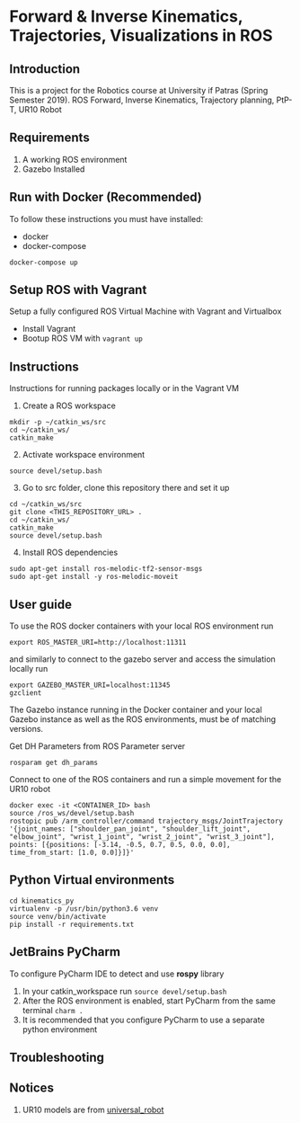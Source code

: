 Forward & Inverse Kinematics, Trajectories, Visualizations in ROS
==================================================================

## Introduction

This is a project for the Robotics course at University if Patras (Spring Semester 2019).
ROS Forward, Inverse Kinematics, Trajectory planning, PtP-T, UR10 Robot

## Requirements

1. A working ROS environment
2. Gazebo Installed

## Run with Docker (Recommended)

To follow these instructions you must have installed:
- docker
- docker-compose

```
docker-compose up
```

## Setup ROS with Vagrant

Setup a fully configured ROS Virtual Machine with Vagrant and Virtualbox
- Install Vagrant
- Bootup ROS VM with `vagrant up`


## Instructions

Instructions for running packages locally or in the Vagrant VM

1. Create a ROS workspace
```
mkdir -p ~/catkin_ws/src
cd ~/catkin_ws/
catkin_make
```

2. Activate workspace environment 
```
source devel/setup.bash
```

3. Go to src folder, clone this repository there and set it up
```
cd ~/catkin_ws/src
git clone <THIS_REPOSITORY_URL> .
cd ~/catkin_ws/
catkin_make
source devel/setup.bash
```

4. Install ROS dependencies
```
sudo apt-get install ros-melodic-tf2-sensor-msgs
sudo apt-get install -y ros-melodic-moveit
```

## User guide

To use the ROS docker containers with your local ROS environment run
```
export ROS_MASTER_URI=http://localhost:11311
```
and similarly to connect to the gazebo server and access the simulation locally run
```
export GAZEBO_MASTER_URI=localhost:11345
gzclient
```
The Gazebo instance running in the Docker container and your local Gazebo instance as well as
the ROS environments, must be of matching versions.

Get DH Parameters from ROS Parameter server
```
rosparam get dh_params
```
Connect to one of the ROS containers and run a simple movement for the UR10 robot
```
docker exec -it <CONTAINER_ID> bash
source /ros_ws/devel/setup.bash
rostopic pub /arm_controller/command trajectory_msgs/JointTrajectory '{joint_names: ["shoulder_pan_joint", "shoulder_lift_joint", "elbow_joint", "wrist_1_joint", "wrist_2_joint", "wrist_3_joint"], points: [{positions: [-3.14, -0.5, 0.7, 0.5, 0.0, 0.0], time_from_start: [1.0, 0.0]}]}'
```

## Python Virtual environments

```
cd kinematics_py
virtualenv -p /usr/bin/python3.6 venv
source venv/bin/activate
pip install -r requirements.txt
```

## JetBrains PyCharm

To configure PyCharm IDE to detect and use **rospy** library
1. In your catkin_workspace run `source devel/setup.bash`
2. After the ROS environment is enabled, start PyCharm from the same terminal `charm .`
3. It is recommended that you configure PyCharm to use a separate python environment

## Troubleshooting

## Notices

1. UR10 models are from [universal_robot](https://github.com/ros-industrial/universal_robot)